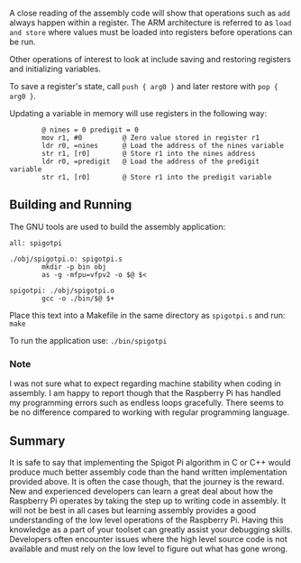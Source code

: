 
A close reading of the assembly code will show that operations such as ```add``` always happen within a register.  The ARM architecture is referred to as ```load and store``` where values must be loaded into registers before operations can be run.

Other operations of interest to look at include saving and restoring registers and initializing variables.

To save a register's state, call ```push { arg0 }``` and later restore with ```pop { arg0 }```.

Updating a variable in memory will use registers in the following way:

```
        @ nines = 0 predigit = 0
        mov r1, #0          @ Zero value stored in register r1
        ldr r0, =nines      @ Load the address of the nines variable
        str r1, [r0]        @ Store r1 into the nines address
        ldr r0, =predigit   @ Load the address of the predigit variable
        str r1, [r0]        @ Store r1 into the predigit variable
```

## Building and Running

The GNU tools are used to build the assembly application:

```
all: spigotpi

./obj/spigotpi.o: spigotpi.s
        mkdir -p bin obj
        as -g -mfpu=vfpv2 -o $@ $<

spigotpi: ./obj/spigotpi.o
        gcc -o ./bin/$@ $+
```

Place this text into a Makefile in the same directory as ```spigotpi.s``` and run: ```make```

To run the application use: ```./bin/spigotpi```

### Note
I was not sure what to expect regarding machine stability when coding in assembly.  I am happy to report though that the Raspberry Pi has handled my programming errors such as endless loops gracefully. There seems to be no difference compared to working with regular programming language.

## Summary

It is safe to say that implementing the Spigot Pi algorithm in C or C++ would produce much better assembly code than the hand written implementation provided above.  It is often the case though, that the journey is the reward.  New and experienced developers can learn a great deal about how the Raspberry Pi operates by taking the step up to writing code in assembly.  It will not be best in all cases but learning assembly provides a good understanding of the low level operations of the Raspberry Pi. Having this knowledge as a part of your toolset can greatly assist your debugging skills. Developers often encounter issues where the high level source code is not available and must rely on the low level to figure out what has gone wrong.

